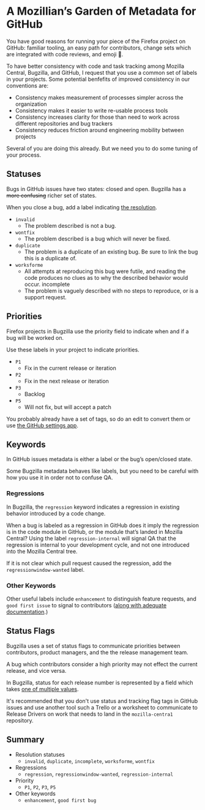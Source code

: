 # A Mozillian’s Garden of Metadata for GitHub
You have good reasons for running your piece of the Firefox project on GitHub: familiar tooling,  an easy path for contributors, change sets which are integrated with code reviews, and emoji 🦊.

To have better consistency with code and task tracking among Mozilla Central, Bugzilla, and GitHub, I request that you use a common set of labels in your projects. Some potential benfefits of improved consistency in our conventions are:

* Consistency makes measurement of processes simpler across the organization
* Consistency makes it easier to write re-usable process tools
* Consistency increases clarity for those than need to work across different repositories and bug trackers
* Consistency reduces friction around engineering mobility between projects

Several of you are doing this already. But we need you to do some tuning of your process.

## Statuses
Bugs in GitHub issues have two states: closed and open. Bugzilla has a ~~more confusing~~ richer set of states.

When you close a bug, add a label indicating [the resolution](https://wiki.mozilla.org/BMO/UserGuide/BugStatuses#Resolutions).

* `invalid`
  - The problem described is not a bug. 
* `wontfix`
  - The problem described is a bug which will never be fixed. 
* `duplicate`
  - The problem is a duplicate of an existing bug. Be sure to link the bug this is a duplicate of.
* `worksforme`
  - All attempts at reproducing this bug were futile, and reading the code produces no clues as to why the described behavior would occur. incomplete
  - The problem is vaguely described with no steps to reproduce, or is a support request.

## Priorities
Firefox projects in Bugzilla use the priority field to indicate when and if a bug will be worked on. 

Use these labels in your project to indicate priorities.

* `P1`
  - Fix in the current release or iteration 
* `P2`
  - Fix in the next release or iteration 
* `P3`
  - Backlog 
* `P5`
  - Will not fix, but will accept a patch 

You probably already have a set of tags, so do an edit to convert them or use [the GitHub settings app](https://github.com/probot/settings).

## Keywords 
In GitHub issues metadata is either a label or the bug’s open/closed state. 

Some Bugzilla metadata behaves like labels, but you need to be careful with how you use it in order not to confuse QA.

### Regressions 

In Bugzilla, the `regression` keyword indicates a regression in existing behavior introduced by a code change. 

When a bug is labeled as a regression in GitHub does it imply the regression is in the code module in GitHub, or the module that’s landed in Mozilla Central? Using the label `regression-internal` will signal QA that the regression is internal to your development cycle, and not one introduced into the Mozilla Central tree. 

If it is not clear which pull request caused the regression, add the `regressionwindow-wanted` label.

### Other Keywords

Other useful labels include `enhancement` to distinguish feature requests, and `good first issue` to signal to contributors ([along with adequate documentation](http://blog.humphd.org/why-good-first-bugs-often-arent/).)

## Status Flags
Bugzilla uses a set of status flags to communicate priorities between contributors, product managers, and the the release management team. 

A bug which contributors consider a high priority may not effect the current release, and vice versa.

In Bugzilla, status for each release number is represented by a field which takes [one of multiple values](https://wiki.mozilla.org/Bugmasters/Process/Triage/Release_Status).

It's recommended that you don't use status and tracking flag tags in GitHub issues and use another tool such a Trello or a worksheet to communicate to Release Drivers on work that needs to land in the `mozilla-centra1` repository.

## Summary
* Resolution statuses
	* `invalid`, `duplicate`, `incomplete`, `worksforme`, `wontfix`
* Regressions
	* `regression`, `regressionwindow-wanted`, `regression-internal`
* Priority
	* `P1`, `P2`, `P3`, `P5`
* Other keywords
	* `enhancement`, `good first bug`
